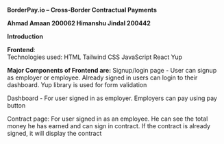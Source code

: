 **BorderPay.io – Cross-Border Contractual Payments**
				
			
**Ahmad Amaan 	200062
Himanshu Jindal 	200442**
					
**Introduction**

**Frontend**:	
Technologies used:
HTML
Tailwind CSS
JavaScript
React
Yup

**Major Components of Frontend are:**
Signup/login page - User can signup as employer or employee. Already signed in users can login to their dashboard. Yup library is used for form validation 

Dashboard -  For user signed in as employer. Employers can pay using pay button

Contract page: For user signed in as an employee. He can see the total money he has earned and can sign in  contract. If the contract is already signed, it will display the contract
